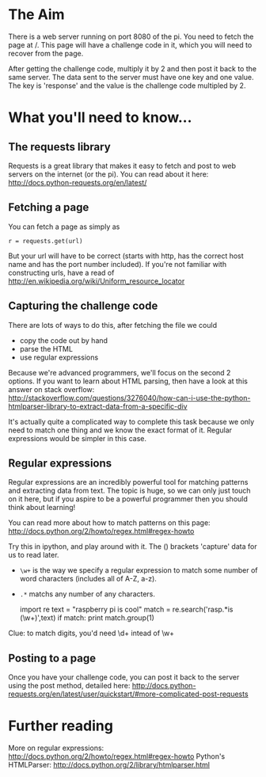 # The Aim

There is a web server running on port 8080 of the pi. You need to fetch the page at /. This page will have a challenge code in it, which you will need to recover from the page.

After getting the challenge code, multiply it by 2 and then post it back to the same server. The data sent to the server must have one key and one value. The key is 'response' and the value is the challenge code multipled by 2.

# What you'll need to know...

## The requests library

Requests is a great library that makes it easy to fetch and post to web servers on the internet (or the pi). You can read about it here: http://docs.python-requests.org/en/latest/

## Fetching a page

You can fetch a page as simply as

    r = requests.get(url)

But your url will have to be correct (starts with http, has the correct host name and has the port number included). If you're not familiar with constructing urls, have a read of http://en.wikipedia.org/wiki/Uniform_resource_locator

## Capturing the challenge code

There are lots of ways to do this, after fetching the file we could

* copy the code out by hand
* parse the HTML
* use regular expressions

Because we're advanced programmers, we'll focus on the second 2 options. If you want to learn about HTML parsing, then have a look at this answer on stack overflow: http://stackoverflow.com/questions/3276040/how-can-i-use-the-python-htmlparser-library-to-extract-data-from-a-specific-div

It's actually quite a complicated way to complete this task because we only need to match one thing and we know the exact format of it. Regular expressions would be simpler in this case.

## Regular expressions

Regular expressions are an incredibly powerful tool for matching patterns and extracting data from text. The topic is huge, so we can only just touch on it here, but if you aspire to be a powerful programmer then you should think about learning! 

You can read more about how to match patterns on this page: http://docs.python.org/2/howto/regex.html#regex-howto

Try this in ipython, and play around with it. The () brackets 'capture' data for us to read later. 

 * `\w+` is the way we specify a regular expression to match some number of word characters (includes all of A-Z, a-z). 
 * `.*` matchs any number of any characters.

    import re
    text = "raspberry pi is cool"
    match = re.search('rasp.*is (\w+)',text)
    if match:
        print match.group(1)

Clue: to match digits, you'd need \d+ intead of \w+

## Posting to a page

Once you have your challenge code, you can post it back to the server using the post method, detailed here: http://docs.python-requests.org/en/latest/user/quickstart/#more-complicated-post-requests

# Further reading

More on regular expressions: http://docs.python.org/2/howto/regex.html#regex-howto
Python's HTMLParser: http://docs.python.org/2/library/htmlparser.html
